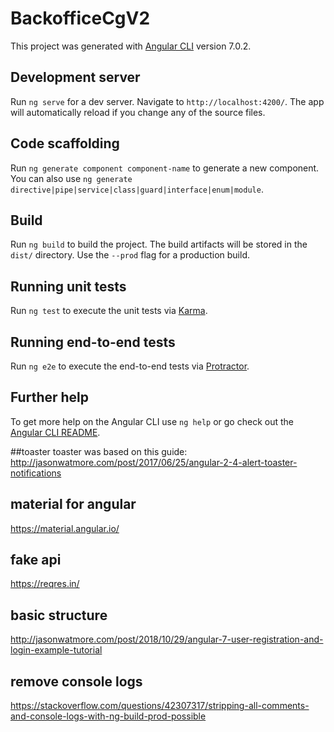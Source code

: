 # BackofficeCgV2

This project was generated with [Angular CLI](https://github.com/angular/angular-cli) version 7.0.2.

## Development server

Run `ng serve` for a dev server. Navigate to `http://localhost:4200/`. The app will automatically reload if you change any of the source files.

## Code scaffolding

Run `ng generate component component-name` to generate a new component. You can also use `ng generate directive|pipe|service|class|guard|interface|enum|module`.

## Build

Run `ng build` to build the project. The build artifacts will be stored in the `dist/` directory. Use the `--prod` flag for a production build.

## Running unit tests

Run `ng test` to execute the unit tests via [Karma](https://karma-runner.github.io).

## Running end-to-end tests

Run `ng e2e` to execute the end-to-end tests via [Protractor](http://www.protractortest.org/).

## Further help

To get more help on the Angular CLI use `ng help` or go check out the [Angular CLI README](https://github.com/angular/angular-cli/blob/master/README.md).




##toaster
toaster was based on this guide:  http://jasonwatmore.com/post/2017/06/25/angular-2-4-alert-toaster-notifications

## material for angular
https://material.angular.io/

## fake api
https://reqres.in/


## basic structure
http://jasonwatmore.com/post/2018/10/29/angular-7-user-registration-and-login-example-tutorial



## remove console logs
https://stackoverflow.com/questions/42307317/stripping-all-comments-and-console-logs-with-ng-build-prod-possible
